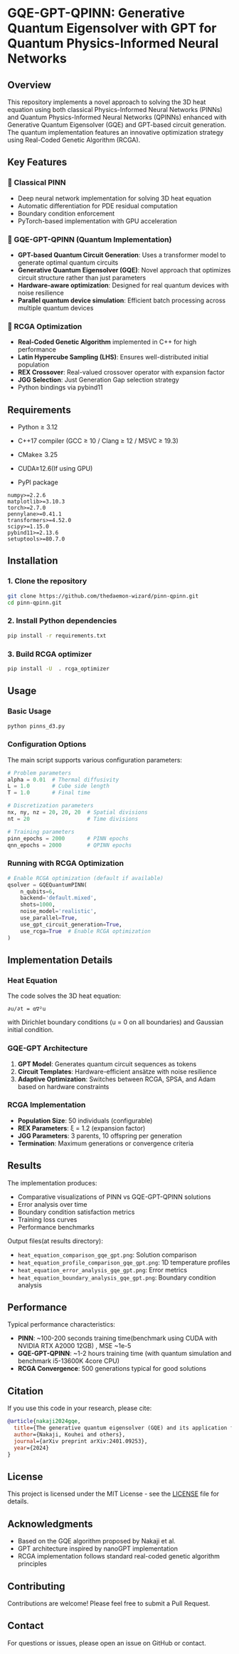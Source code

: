 # GQE-GPT-QPINN: Generative Quantum Eigensolver with GPT for Quantum Physics-Informed Neural Networks

## Overview

This repository implements a novel approach to solving the 3D heat equation using both classical Physics-Informed Neural Networks (PINNs) and Quantum Physics-Informed Neural Networks (QPINNs) enhanced with Generative Quantum Eigensolver (GQE) and GPT-based circuit generation. The quantum implementation features an innovative optimization strategy using Real-Coded Genetic Algorithm (RCGA).

## Key Features

### 🧠 Classical PINN
- Deep neural network implementation for solving 3D heat equation
- Automatic differentiation for PDE residual computation
- Boundary condition enforcement
- PyTorch-based implementation with GPU acceleration

### 🌌 GQE-GPT-QPINN (Quantum Implementation)
- **GPT-based Quantum Circuit Generation**: Uses a transformer model to generate optimal quantum circuits
- **Generative Quantum Eigensolver (GQE)**: Novel approach that optimizes circuit structure rather than just parameters
- **Hardware-aware optimization**: Designed for real quantum devices with noise resilience
- **Parallel quantum device simulation**: Efficient batch processing across multiple quantum devices

### 🧬 RCGA Optimization
- **Real-Coded Genetic Algorithm** implemented in C++ for high performance
- **Latin Hypercube Sampling (LHS)**: Ensures well-distributed initial population
- **REX Crossover**: Real-valued crossover operator with expansion factor
- **JGG Selection**: Just Generation Gap selection strategy
- Python bindings via pybind11

## Requirements
- Python ≥ 3.12

- C++17 compiler (GCC ≥ 10 / Clang ≥ 12 / MSVC ≥ 19.3)

- CMake≥ 3.25

- CUDA≥12.6(If using GPU)

- PyPl package

```
numpy>=2.2.6
matplotlib>=3.10.3
torch>=2.7.0
pennylane>=0.41.1
transformers>=4.52.0
scipy>=1.15.0
pybind11>=2.13.6
setuptools>=80.7.0
```

## Installation

### 1. Clone the repository
```bash
git clone https://github.com/thedaemon-wizard/pinn-qpinn.git
cd pinn-qpinn.git
```

### 2. Install Python dependencies
```bash
pip install -r requirements.txt
```

### 3. Build RCGA optimizer
```bash
pip install -U  . rcga_optimizer
```

## Usage

### Basic Usage
```python
python pinns_d3.py
```

### Configuration Options

The main script supports various configuration parameters:

```python
# Problem parameters
alpha = 0.01  # Thermal diffusivity
L = 1.0       # Cube side length
T = 1.0       # Final time

# Discretization parameters
nx, ny, nz = 20, 20, 20  # Spatial divisions
nt = 20                  # Time divisions

# Training parameters
pinn_epochs = 2000       # PINN epochs
qnn_epochs = 2000        # QPINN epochs
```

### Running with RCGA Optimization
```python
# Enable RCGA optimization (default if available)
qsolver = GQEQuantumPINN(
    n_qubits=6,
    backend='default.mixed',
    shots=1000,
    noise_model='realistic',
    use_parallel=True,
    use_gpt_circuit_generation=True,
    use_rcga=True  # Enable RCGA optimization
)
```

## Implementation Details

### Heat Equation
The code solves the 3D heat equation:
```
∂u/∂t = α∇²u
```
with Dirichlet boundary conditions (u = 0 on all boundaries) and Gaussian initial condition.

### GQE-GPT Architecture
1. **GPT Model**: Generates quantum circuit sequences as tokens
2. **Circuit Templates**: Hardware-efficient ansätze with noise resilience
3. **Adaptive Optimization**: Switches between RCGA, SPSA, and Adam based on hardware constraints

### RCGA Implementation
- **Population Size**: 50 individuals (configurable)
- **REX Parameters**: ξ = 1.2 (expansion factor)
- **JGG Parameters**: 3 parents, 10 offspring per generation
- **Termination**: Maximum generations or convergence criteria

## Results

The implementation produces:
- Comparative visualizations of PINN vs GQE-GPT-QPINN solutions
- Error analysis over time
- Boundary condition satisfaction metrics
- Training loss curves
- Performance benchmarks

Output files(at results directory):
- `heat_equation_comparison_gqe_gpt.png`: Solution comparison
- `heat_equation_profile_comparison_gqe_gpt.png`: 1D temperature profiles
- `heat_equation_error_analysis_gqe_gpt.png`: Error metrics
- `heat_equation_boundary_analysis_gqe_gpt.png`: Boundary condition analysis

## Performance

Typical performance characteristics:
- **PINN**: ~100-200 seconds training time(benchmark using CUDA with NVIDIA RTX A2000 12GB) , MSE ~1e-5
- **GQE-GPT-QPINN**: ~1-2 hours training time (with quantum simulation and benchmark i5-13600K 4core CPU)
- **RCGA Convergence**: 500 generations typical for good solutions

## Citation

If you use this code in your research, please cite:

```bibtex
@article{nakaji2024gqe,
  title={The generative quantum eigensolver (GQE) and its application for ground state search},
  author={Nakaji, Kouhei and others},
  journal={arXiv preprint arXiv:2401.09253},
  year={2024}
}
```

## License

This project is licensed under the MIT License - see the [LICENSE](LICENSE) file for details.

## Acknowledgments

- Based on the GQE algorithm proposed by Nakaji et al.
- GPT architecture inspired by nanoGPT implementation
- RCGA implementation follows standard real-coded genetic algorithm principles

## Contributing

Contributions are welcome! Please feel free to submit a Pull Request.

## Contact

For questions or issues, please open an issue on GitHub or contact.

